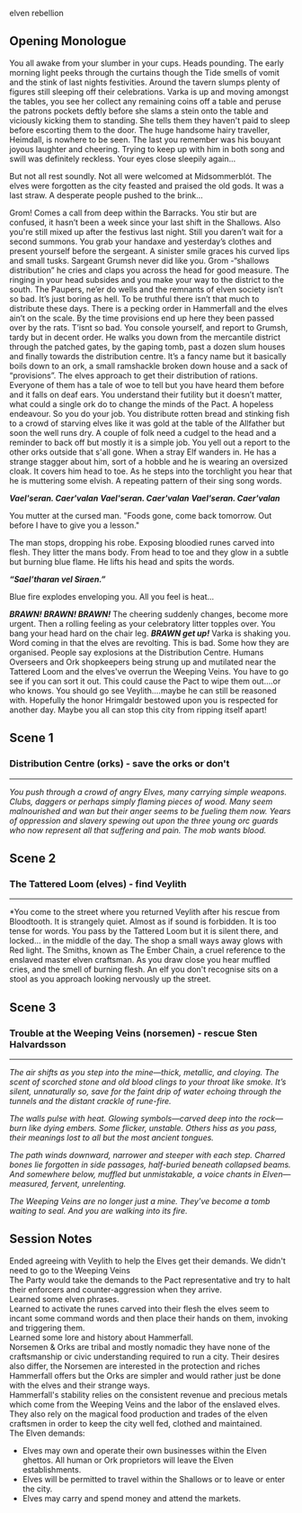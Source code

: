 elven rebellion
## Opening Monologue
You all awake from your slumber in your cups. Heads pounding. The early morning light peeks through the curtains though the Tide smells of vomit and the stink of last nights festivities. Around the tavern slumps plenty of figures still sleeping off their celebrations. Varka is up and moving amongst the tables, you see her collect any remaining coins off a table and peruse the patrons pockets deftly before she slams a stein onto the table and viciously kicking them to standing. She tells them they haven't paid to sleep before escorting them to the door. The huge handsome hairy traveller, Heimdall, is nowhere to be seen. The last you remember was his bouyant joyous laughter and cheering. Trying to keep up with him in both song and swill was definitely reckless. Your eyes close sleepily again...

But not all rest soundly. Not all were welcomed at Midsommerblót. The elves were forgotten as the city feasted and praised the old gods. It was a last straw. A desperate people pushed to the brink...

Grom! Comes a call from deep within the Barracks. You stir but are confused, it hasn’t been a week since your last shift in the Shallows. Also you're still mixed up after the festivus last night. Still you daren’t wait for a second summons. You grab your handaxe and yesterday’s clothes and present yourself before the sergeant. A sinister smile graces his curved lips and small tusks. Sargeant Grumsh never did like you. Grom -“shallows distribution” he cries and claps you across the head for good measure. The ringing in your head subsides and you make your way to the district to the south. The Paupers, ne’er do wells and the remnants of elven society isn’t so bad. It’s just boring as hell. To be truthful there isn’t that much to distribute these days. There is a pecking order in Hammerfall and the elves ain’t on the scale. By the time provisions end up here they been passed over by the rats. T’isnt so bad. You console yourself, and report to Grumsh, tardy but in decent order. He walks you down from the mercantile district through the patched gates, by the gaping tomb, past a dozen slum houses and finally towards the distribution centre. It’s a fancy name but it basically boils down to an ork, a small ramshackle broken down house and a sack of “provisions”. The elves approach to get their distribution of rations. Everyone of them has a tale of woe to tell but you have heard them before and it falls on deaf ears. You understand their futility but it doesn’t matter, what could a single ork do to change the minds of the Pact. A hopeless endeavour. So you do your job. You distribute rotten bread and stinking fish to a crowd of starving elves like it was gold at the table of the Allfather but soon the well runs dry. A couple of folk need a cudgel to the head and a reminder to back off but mostly it is a simple job. You yell out a report to the other orks outside that s'all gone. When a stray Elf wanders in. He has a strange stagger about him, sort of a hobble and he is wearing an oversized cloak. It covers him head to toe. As he steps into the torchlight you hear that he is muttering some elvish. A repeating pattern of their sing song words.

***Vael'seran. Caer'valan***
***Vael'seran. Caer'valan***
***Vael'seran. Caer'valan***

You mutter at the cursed man. "Foods gone, come back tomorrow. Out before I have to give you a lesson."

The man stops, dropping his robe. Exposing bloodied runes carved into flesh. They litter the mans body. From head to toe and they glow in a subtle but burning blue flame. He lifts his head and spits the words.

***“Sael’tharan vel Siraen.”***

Blue fire explodes enveloping you. All you feel is heat...

***BRAWN! BRAWN! BRAWN!*** 
The cheering suddenly changes, become more urgent. Then a rolling feeling as your celebratory litter topples over. You bang your head hard on the chair leg. 
***BRAWN get up!*** Varka is shaking you.
Word coming in that the elves are revolting. This is bad. Some how they are organised. People say explosions at the Distribution Centre. Humans Overseers and Ork shopkeepers being strung up and mutilated near the Tattered Loom and the elves've overrun the Weeping Veins. You have to go see if you can sort it out. This could cause the Pact to wipe them out....or who knows. You should go see Veylith....maybe he can still be reasoned with. Hopefully the honor Hrimgaldr bestowed upon you is respected for another day. Maybe you all can stop this city from ripping itself apart!
## Scene 1

### Distribution Centre (orks) - save the orks or don't
---
*You push through a crowd of angry Elves, many carrying simple weapons. Clubs, daggers or perhaps simply flaming pieces of wood. Many seem malnourished and wan but their anger seems to be fueling them now. Years of oppression and slavery spewing out upon the three young orc guards who now represent all that suffering and pain. The mob wants blood.* 
## Scene 2

### The Tattered Loom (elves) - find Veylith
---
*You come to the street where you returned Veylith after his rescue from Bloodtooth. It is strangely quiet. Almost as if sound is forbidden. It is too tense for words. You pass by the Tattered Loom but it is silent there, and locked... in the middle of the day. The shop a small ways away glows with Red light. The Smiths, known as The Ember Chain, a cruel reference to the enslaved master elven craftsman. As you draw close you hear muffled cries, and the smell of burning flesh. An elf you don't recognise sits on a stool as you approach looking nervously up the street.
## Scene 3

### Trouble at the Weeping Veins (norsemen) - rescue Sten Halvardsson
---
_The air shifts as you step into the mine—thick, metallic, and cloying. The scent of scorched stone and old blood clings to your throat like smoke. It’s silent, unnaturally so, save for the faint drip of water echoing through the tunnels and the distant crackle of rune-fire._

_The walls pulse with heat. Glowing symbols—carved deep into the rock—burn like dying embers. Some flicker, unstable. Others hiss as you pass, their meanings lost to all but the most ancient tongues._

_The path winds downward, narrower and steeper with each step. Charred bones lie forgotten in side passages, half-buried beneath collapsed beams. And somewhere below, muffled but unmistakable, a voice chants in Elven—measured, fervent, unrelenting._

_The Weeping Veins are no longer just a mine. They've become a tomb waiting to seal. And you are walking into its fire._

## Session Notes

Ended agreeing with Veylith to help the Elves get their demands. We didn't need to go to the Weeping Veins  
The Party would take the demands to the Pact representative and try to halt their enforcers and counter-aggression when they arrive.  
Learned some elven phrases.  
Learned to activate the runes carved into their flesh the elves seem to incant some command words and then place their hands on them, invoking and triggering them.  
Learned some lore and history about Hammerfall.  
Norsemen & Orks are tribal and mostly nomadic they have none of the craftsmanship or civic understanding required to run a city. Their desires also differ, the Norsemen are interested in the protection and riches Hammerfall offers but the Orks are simpler and would rather just be done with the elves and their strange ways.  
Hammerfall's stability relies on the consistent revenue and precious metals which come from the Weeping Veins and the labor of the enslaved elves. They also rely on the magical food production and trades of the elven craftsmen in order to keep the city well fed, clothed and maintained.  
The Elven demands:  
- Elves may own and operate their own businesses within the Elven ghettos. All human or Ork proprietors will leave the Elven establishments.  
- Elves will be permitted to travel within the Shallows or to leave or enter the city.  
- Elves may carry and spend money and attend the markets.


